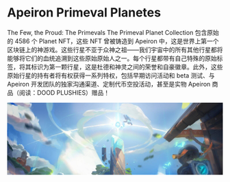 # Apeiron Primeval Planetes

The Few, the Proud: The Primevals The Primeval Planet Collection 包含原始的 4586 个 Planet NFT，这些 NFT 曾被铸造到 Apeiron 中，这是世界上第一个区块链上的神游戏。这些行星不亚于众神之祖——我们宇宙中的所有其他行星都将能够将它们的血统追溯到这些原始原始人之一。每个行星都带有自己特殊的原始标签，将其标识为第一颗行星，这是杜德和神灵之间的荣誉和自豪徽章。此外，这些原始行星的持有者将有权获得一系列特权，包括早期访问活动和 beta 测试、与 Apeiron 开发团队的独家沟通渠道、定制代币空投活动，甚至是实物 Apeiron 商品（阅读：DOOD PLUSHIES）赠品！

![1500x500](1500x500.jpg)
